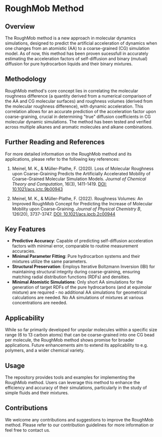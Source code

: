 # RoughMob Method

## Overview
The RoughMob method is a new approach in molecular dynamics simulations, designed to predict the artificial acceleration of dynamics when one changes from an atomistic (AA) to a coarse-grained (CG) simulation model. As of now, this method has been proven sucessfull in accurately estimating the acceleration factors of self-diffusion and binary (mutual) diffusion for pure hydrocarbon liquids and their binary mixtures. 

## Methodology
RoughMob method's core concept lies in correlating the molecular roughness difference (a quantity derived from a numerical comparison of the AA and CG molecular surfaces) and roughness volumes (derived from the molecular roughness difference), with dynamic acceleration. This correlation allows for an accurate prediction of the acceleration factor upon coarse-graining, crucial in determining "true" diffusion coefficients in CG molecular dynamic simulations. The method has been tested and verified across multiple alkanes and aromatic molecules and alkane combinations. 

## Further Reading and References

For more detailed information on the RoughMob method and its applications, please refer to the following key references:

1. Meinel, M. K., & Müller-Plathe, F. (2020). Loss of Molecular Roughness upon Coarse-Graining Predicts the Artificially Accelerated Mobility of Coarse-Grained Molecular Simulation Models. *Journal of Chemical Theory and Computation*, 16(3), 1411-1419. [DOI: 10.1021/acs.jctc.9b00943](https://doi.org/10.1021/acs.jctc.9b00943)

2. Meinel, M. K., & Müller-Plathe, F. (2022). Roughness Volumes: An Improved RoughMob Concept for Predicting the Increase of Molecular Mobility upon Coarse-Graining. *Journal of Physical Chemistry B*, 126(20), 3737-3747. [DOI: 10.1021/acs.jpcb.2c00944](https://doi.org/10.1021/acs.jpcb.2c00944)

## Key Features
- **Predictive Accuracy**: Capable of predicting self-diffusion acceleration factors with minimal error, comparable to routine measurement accuracies.
- **Minimal Parameter Fitting**: Pure hydrocarbon systems and their mixtures utilize the same parameters.
- **Structural Preservation**: Employs Iterative Boltzmann Inversion (IBI) for maintaining structural integrity during coarse-graining, ensuring matching radial distribution functions (RDFs) and densities.
- **Minimal Atomistic Simulations**: Only short AA simulations for the generation of target RDFs of the pure hydrocarbons (and at equimolar mixture) are required - no additional AA simulations for geometrical calculations are needed. No AA simulations of mixtures at various concentrations are needed.

## Applicability
While so far primarily developed for unpolar molecules within a specific size range (6 to 13 carbon atoms) that can be coarse-grained into one CG bead per molecule, the RoughMob method shows promise for broader applications. Future enhancements aim to extend its applicability to e.g. polymers, and a wider chemical variety.

## Usage
The repository provides tools and examples for implementing the RoughMob method. Users can leverage this method to enhance the efficiency and accuracy of their simulations, particularly in the study of simple fluids and their mixtures.

## Contributions
We welcome any contributions and suggestions to improve the RoughMob method. Please refer to our contribution guidelines for more information or feel free to contact us. 

